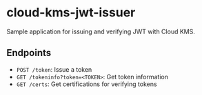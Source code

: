 cloud-kms-jwt-issuer
===
Sample application for issuing and verifying JWT with Cloud KMS.

## Endpoints

* `POST /token`: Issue a token
* `GET /tokeninfo?token=<TOKEN>`: Get token information
* `GET /certs`: Get certifications for verifying tokens
